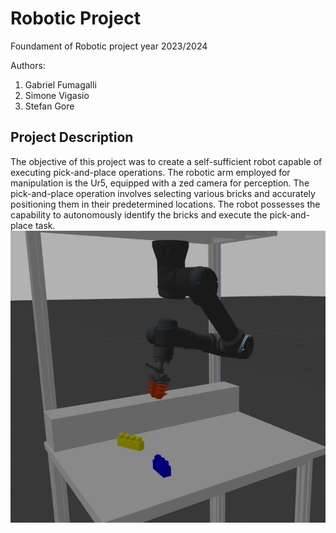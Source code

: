 
# Robotic Project
Foundament of Robotic project year 2023/2024

Authors:
1. Gabriel Fumagalli
2. Simone Vigasio
3. Stefan Gore

## Project Description

The objective of this project was to create a self-sufficient robot capable of executing pick-and-place operations. The robotic arm employed for manipulation is the Ur5, equipped with a zed camera for perception. The pick-and-place operation involves selecting various bricks and accurately positioning them in their predetermined locations. The robot possesses the capability to autonomously identify the bricks and execute the pick-and-place task. 
![alt text](https://github.com/SV00/robotic_project/blob/master/utilities/robot_image.jpeg?raw=true)
